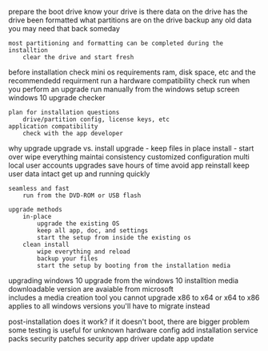 prepare the boot drive 
	know your drive 
		is there data on the drive
		has the drive been formatted
		what partitions are on the drive
	backup any old data
		you may need that back someday
		
	most partitioning and formatting can be completed during the installtion
		clear the drive and start fresh
	
before installation
	check mini os requirements
 		ram, disk space, etc
		and the recommendedd requirment
	run a hardware compatibility check
		run when you perform an upgrade 
		run manually from the windows setup screen 	
		windows 10 upgrade checker
		
	plan for installation questions
		drive/partition config, license keys, etc
	application compatibility
		check with the app developer

why upgrade
	upgrade vs. install
		upgrade - keep files in place
		install - start over wipe everything 
	maintai consistency
		customized configuration
		multi local user accounts
	upgrades save hours of time
		avoid app reinstall 
		keep user data intact 
		get up and running quickly
		
	seamless and fast
		run from the DVD-ROM or USB flash
	
	upgrade methods 
		in-place
			upgrade the existing OS 
			keep all app, doc, and settings
			start the setup from inside the existing os 
		clean install
			wipe everything and reload
			backup your files
			start the setup by booting from the installation media
			
			
upgrading windows 10 
	upgrade from the windows 10 installtion media 
		downloadable version are avaiable from microsoft	
		includes a media creation tool
	you cannot upgrade x86 to x64
		or x64 to x86
		applies to all windows versions
		you'll have to migrate instead
	
post-installation 
	does it work?
		if it doesn't boot, there are bigger problem
		some testing is useful for unknown hardware config
	add installation
		service packs
		security	patches
		security app 
		driver update 
		app update